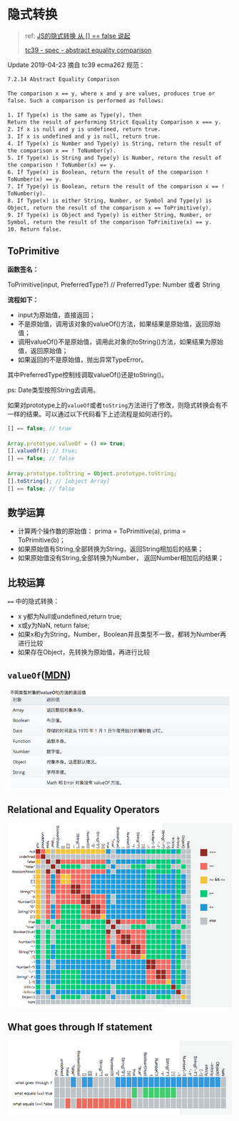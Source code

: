# 隐式转换

> ref: [JS的隐式转换 从 \[\] == false 说起](https://juejin.im/post/5a220ed85188254cc067adc0)
>
> [tc39 - spec - abstract equality comparison](https://tc39.github.io/ecma262/#sec-abstract-equality-comparison)

Update 2019-04-23 摘自 tc39 ecma262 规范：

```
7.2.14 Abstract Equality Comparison

The comparison x == y, where x and y are values, produces true or false. Such a comparison is performed as follows:

1. If Type(x) is the same as Type(y), then
Return the result of performing Strict Equality Comparison x === y.
2. If x is null and y is undefined, return true.
3. If x is undefined and y is null, return true.
4. If Type(x) is Number and Type(y) is String, return the result of the comparison x == ! ToNumber(y).
5. If Type(x) is String and Type(y) is Number, return the result of the comparison ! ToNumber(x) == y.
6. If Type(x) is Boolean, return the result of the comparison ! ToNumber(x) == y.
7. If Type(y) is Boolean, return the result of the comparison x == ! ToNumber(y).
8. If Type(x) is either String, Number, or Symbol and Type(y) is Object, return the result of the comparison x == ToPrimitive(y).
9. If Type(x) is Object and Type(y) is either String, Number, or Symbol, return the result of the comparison ToPrimitive(x) == y.
10. Return false.
```

## ToPrimitive

**函数签名：**

ToPrimitive(input, PreferredType?) // PreferredType: Number 或者 String

**流程如下：**

* input为原始值，直接返回；
* 不是原始值，调用该对象的valueOf()方法，如果结果是原始值，返回原始值；
* 调用valueOf()不是原始值，调用此对象的toString()方法，如果结果为原始值，返回原始值；
* 如果返回的不是原始值，抛出异常TypeError。

其中PreferredType控制线调取valueOf()还是toString()。

ps: Date类型按照String去调用。

如果对prototype上的`valueOf`或者`toString`方法进行了修改，则隐式转换会有不一样的结果。可以通过以下代码看下上述流程是如何进行的。

```javascript
[] == false; // true

Array.prototype.valueOf = () => true;
[].valueOf(); // true;
[] == false; // false

Array.prototype.toString = Object.prototype.toString;
[].toString(); // [object Array]
[] == false; // false
```

## 数学运算

* 计算两个操作数的原始值： prima = ToPrimitive(a), prima = ToPrimitive(b)；
* 如果原始值有String,全部转换为String，返回String相加后的结果；
* 如果原始值没有String,全部转换为Number， 返回Number相加后的结果；

## 比较运算

`==` 中的隐式转换：

* x y都为Null或undefined,return true;
* x或y为NaN, return false;
* 如果x和y为String，Number，Boolean并且类型不一致，都转为Number再进行比较
* 如果存在Object，先转换为原始值，再进行比较

## `valueOf`([MDN](https://developer.mozilla.org/zh-CN/docs/Web/JavaScript/Reference/Global\_Objects/Object/valueOf))

![](<../../../../../assets/images/2018-07-20-16-08-58 (1).png>)

## Relational and Equality Operators

![](<../../../../../assets/images/2018-07-20-16-09-08 (1).png>)

## What goes through If statement

![](<../../../../../assets/images/2018-07-20-16-09-16 (1).png>)
